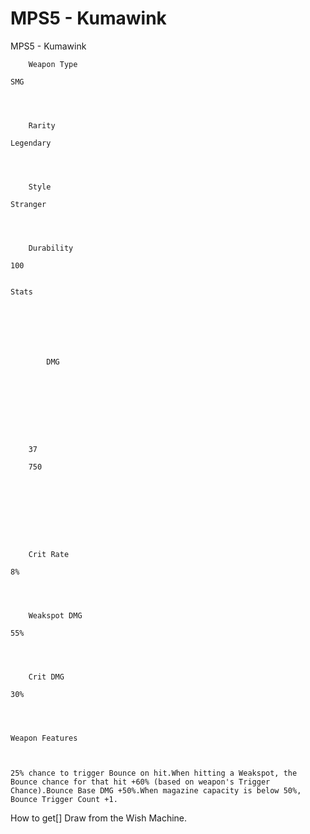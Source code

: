 # MPS5 - Kumawink

MPS5 - Kumawink


	
		
		
	
	



	
		Weapon Type
	
	SMG



	
		Rarity
	
	Legendary



	
		Style
	
	Stranger



	
		Durability
	
	100


	Stats

	
	
	
	
		
		
			DMG
		
			 
		
		
	
	
	
	
	
		37
	
		750
	
	
	





	
		Crit Rate
	
	8%



	
		Weakspot DMG
	
	55%



	
		Crit DMG
	
	30%




	Weapon Features


	
	25% chance to trigger Bounce on hit.When hitting a Weakspot, the Bounce chance for that hit +60% (based on weapon's Trigger Chance).Bounce Base DMG +50%.When magazine capacity is below 50%, Bounce Trigger Count +1.







How to get[]
Draw from the Wish Machine.
